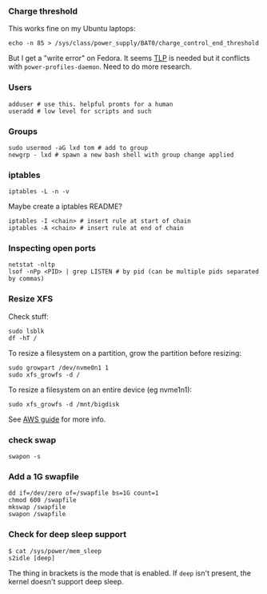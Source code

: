 ### Charge threshold

This works fine on my Ubuntu laptops:

    echo -n 85 > /sys/class/power_supply/BAT0/charge_control_end_threshold

But I get a "write error" on Fedora. It seems [TLP](https://linrunner.de/tlp/) is needed but it conflicts with `power-profiles-daemon`. Need to do more research.


### Users

    adduser # use this. helpful promts for a human
    useradd # low level for scripts and such


### Groups

    sudo usermod -aG lxd tom # add to group
    newgrp - lxd # spawn a new bash shell with group change applied


### iptables

    iptables -L -n -v

Maybe create a iptables README?

    iptables -I <chain> # insert rule at start of chain
    iptables -A <chain> # insert rule at end of chain


### Inspecting open ports

    netstat -nltp
    lsof -nPp <PID> | grep LISTEN # by pid (can be multiple pids separated by commas)


### Resize XFS

Check stuff:

    sudo lsblk
    df -hT /

To resize a filesystem on a partition, grow the partition before resizing:

    sudo growpart /dev/nvme0n1 1
    sudo xfs_growfs -d /

To resize a filesystem on an entire device (eg nvme1n1):

    sudo xfs_growfs -d /mnt/bigdisk

See [AWS guide](https://docs.aws.amazon.com/AWSEC2/latest/UserGuide/recognize-expanded-volume-linux.html) for more info.


### check swap

    swapon -s

### Add a 1G swapfile

    dd if=/dev/zero of=/swapfile bs=1G count=1
    chmod 600 /swapfile
    mkswap /swapfile
    swapon /swapfile

### Check for deep sleep support

    $ cat /sys/power/mem_sleep 
    s2idle [deep]

The thing in brackets is the mode that is enabled. If `deep` isn't present, the kernel doesn't support deep sleep.
